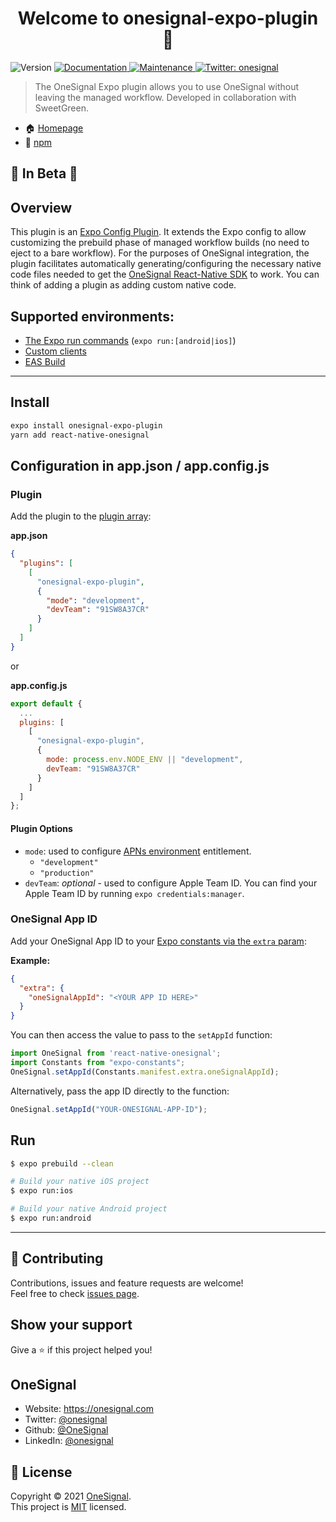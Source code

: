 <h1 align="center">Welcome to onesignal-expo-plugin 👋</h1>
<p>
  <img alt="Version" src="https://img.shields.io/badge/version-1.0.0--beta8-blue.svg?cacheSeconds=2592000" />
  <a href="https://github.com/OneSignal/onesignal-expo-plugin#readme" target="_blank">
    <img alt="Documentation" src="https://img.shields.io/badge/documentation-yes-brightgreen.svg" />
  </a>
  <a href="https://github.com/OneSignal/onesignal-expo-plugin/graphs/commit-activity" target="_blank">
    <img alt="Maintenance" src="https://img.shields.io/badge/Maintained%3F-yes-green.svg" />
  </a>
  <a href="https://twitter.com/onesignal" target="_blank">
    <img alt="Twitter: onesignal" src="https://img.shields.io/twitter/follow/onesignal.svg?style=social" />
  </a>
</p>

> The OneSignal Expo plugin allows you to use OneSignal without leaving the managed workflow. Developed in collaboration with SweetGreen.

* 🏠 [Homepage](https://github.com/OneSignal/onesignal-expo-plugin#readme)
* 🖤 [npm](https://www.npmjs.com/package/onesignal-expo-plugin)

## 🚧 In Beta 🚧
## Overview
This plugin is an [Expo Config Plugin](https://docs.expo.dev/guides/config-plugins/). It extends the Expo config to allow customizing the prebuild phase of managed workflow builds (no need to eject to a bare workflow). For the purposes of OneSignal integration, the plugin facilitates automatically generating/configuring the necessary native code files needed to get the [OneSignal React-Native SDK](https://github.com/OneSignal/react-native-onesignal) to work. You can think of adding a plugin as adding custom native code.

## Supported environments:
* [The Expo run commands](https://docs.expo.dev/workflow/customizing/) (`expo run:[android|ios]`)
* [Custom clients](https://blog.expo.dev/introducing-custom-development-clients-5a2c79a9ddf8)
* [EAS Build](https://docs.expo.dev/build/introduction/)

---

## Install

```sh
expo install onesignal-expo-plugin
yarn add react-native-onesignal
```

## Configuration in app.json / app.config.js
### Plugin
Add the plugin to the [plugin array](https://docs.expo.dev/versions/latest/config/app/):

**app.json**
```json
{
  "plugins": [
    [
      "onesignal-expo-plugin",
      {
        "mode": "development",
        "devTeam": "91SW8A37CR"
      }
    ]
  ]
}
```

or

**app.config.js**
```js
export default {
  ...
  plugins: [
    [
      "onesignal-expo-plugin",
      {
        mode: process.env.NODE_ENV || "development",
        devTeam: "91SW8A37CR"
      }
    ]
  ]
};
```

#### Plugin Options
* `mode`: used to configure [APNs environment](https://developer.apple.com/documentation/bundleresources/entitlements/aps-environment) entitlement.
   - `"development"`
   - `"production"`
* `devTeam`: *optional* - used to configure Apple Team ID. You can find your Apple Team ID by running `expo credentials:manager`.

### OneSignal App ID
Add your OneSignal App ID to your [Expo constants via the `extra` param](https://docs.expo.dev/versions/latest/config/app/):

**Example:**
```json
{
  "extra": {
    "oneSignalAppId": "<YOUR APP ID HERE>"
  }
}
```

You can then access the value to pass to the `setAppId` function:

```js
import OneSignal from 'react-native-onesignal';
import Constants from "expo-constants";
OneSignal.setAppId(Constants.manifest.extra.oneSignalAppId);
```

Alternatively, pass the app ID directly to the function:

```js
OneSignal.setAppId("YOUR-ONESIGNAL-APP-ID");
```

## Run
```sh
$ expo prebuild --clean

# Build your native iOS project
$ expo run:ios

# Build your native Android project
$ expo run:android
```

---

## 🤝 Contributing

Contributions, issues and feature requests are welcome!<br />Feel free to check [issues page](https://github.com/OneSignal/onesignal-expo-plugin/issues).

## Show your support

Give a ⭐️ if this project helped you!

## OneSignal

* Website: https://onesignal.com
* Twitter: [@onesignal](https://twitter.com/onesignal)
* Github: [@OneSignal](https://github.com/OneSignal)
* LinkedIn: [@onesignal](https://linkedin.com/company/onesignal)

## 📝 License

Copyright © 2021 [OneSignal](https://github.com/OneSignal).<br />
This project is [MIT](https://github.com/OneSignal/onesignal-expo-plugin/blob/main/LICENSE) licensed.
